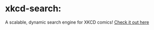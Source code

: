 # xkcd-search: 
A scalable, dynamic search engine for XKCD comics! [Check it out here](https://xkcd-search.netlify.app/)
